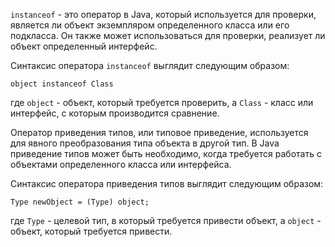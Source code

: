 `instanceof` - это оператор в Java, который используется для проверки, является ли объект экземпляром определенного класса или его подкласса. Он также может использоваться для проверки, реализует ли объект определенный интерфейс.

Синтаксис оператора `instanceof` выглядит следующим образом:

```
object instanceof Class
```

где `object` - объект, который требуется проверить, а `Class` - класс или интерфейс, с которым производится сравнение.


Оператор приведения типов, или типовое приведение, используется для явного преобразования типа объекта в другой тип. В Java приведение типов может быть необходимо, когда требуется работать с объектами определенного класса или интерфейса.

Синтаксис оператора приведения типов выглядит следующим образом:

```
Type newObject = (Type) object;
```

где `Type` - целевой тип, в который требуется привести объект, а `object` - объект, который требуется привести.